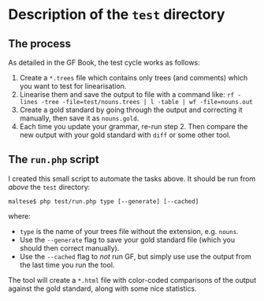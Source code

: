 # Description of the `test` directory

## The process

As detailed in the GF Book, the test cycle works as follows:

1. Create a `*.trees` file which contains only trees (and comments) which you want to test for linearisation.
2. Linearise them and save the output to file with a command like: `rf -lines -tree -file=test/nouns.trees | l -table | wf -file=nouns.out`
3. Create a gold standard by going through the output and correcting it manually, then save it as `nouns.gold`.
4. Each time you update your grammar, re-run step 2. Then compare the new output with your gold standard with `diff` or some other tool.

## The `run.php` script

I created this small script to automate the tasks above. It should be run from _above_ the `test` directory:

    maltese$ php test/run.php type [--generate] [--cached]

where:

- `type` is the name of your trees file without the extension, e.g. `nouns`.
- Use the `--generate` flag to save your gold standard file (which you should then correct manually).
- Use the `--cached` flag to _not_ run GF, but simply use use the output from the last time you run the tool.

The tool will create a `*.html` file with color-coded comparisons of the output against the gold standard, along with some nice statistics.

